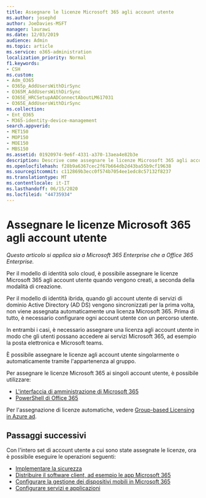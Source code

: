 ```yaml
---
title: Assegnare le licenze Microsoft 365 agli account utente
ms.author: josephd
author: JoeDavies-MSFT
manager: laurawi
ms.date: 12/03/2019
audience: Admin
ms.topic: article
ms.service: o365-administration
localization_priority: Normal
f1.keywords:
- CSH
ms.custom:
- Adm_O365
- O365p_AddUsersWithDirSync
- O365M_AddUsersWithDirSync
- O365E_HRCSetupAADConnectAboutLM617031
- O365E_AddUsersWithDirSync
ms.collection:
- Ent_O365
- M365-identity-device-management
search.appverid:
- MET150
- MOP150
- MOE150
- MBS150
ms.assetid: 01920974-9e6f-4331-a370-13aea4e82b3e
description: Descrive come assegnare le licenze Microsoft 365 agli account utente, individualmente o in base all'appartenenza ai gruppi.
ms.openlocfilehash: f28b9a6367cec2f67b664db2d43ba55b9cf19638
ms.sourcegitcommit: c112869b3ecc0f574b7054ee1edc8c57132f8237
ms.translationtype: MT
ms.contentlocale: it-IT
ms.lasthandoff: 06/15/2020
ms.locfileid: "44735934"
---
```

# <a name="assign-microsoft-365-licenses-to-user-accounts"></a>Assegnare le licenze Microsoft 365 agli account utente

*Questo articolo si applica sia a Microsoft 365 Enterprise che a Office 365 Enterprise.*

Per il modello di identità solo cloud, è possibile assegnare le licenze Microsoft 365 agli account utente quando vengono creati, a seconda della modalità di creazione.

Per il modello di identità ibrida, quando gli account utente di servizi di dominio Active Directory (AD DS) vengono sincronizzati per la prima volta, non viene assegnata automaticamente una licenza Microsoft 365. Prima di tutto, è necessario configurare ogni account utente con un percorso utente.

In entrambi i casi, è necessario assegnare una licenza agli account utente in modo che gli utenti possano accedere ai servizi Microsoft 365, ad esempio la posta elettronica e Microsoft teams.

È possibile assegnare le licenze agli account utente singolarmente o automaticamente tramite l'appartenenza al gruppo.

Per assegnare le licenze Microsoft 365 ai singoli account utente, è possibile utilizzare:

- [L'interfaccia di amministrazione di Microsoft 365](https://docs.microsoft.com/microsoft-365/admin/manage/assign-licenses-to-users)
- [PowerShell di Office 365](https://docs.microsoft.com/office365/enterprise/powershell/assign-licenses-to-user-accounts-with-office-365-powershell)

Per l'assegnazione di licenze automatiche, vedere [Group-based Licensing in Azure ad](https://docs.microsoft.com/azure/active-directory/fundamentals/active-directory-licensing-whatis-azure-portal).

## <a name="next-steps"></a>Passaggi successivi

Con l'intero set di account utente a cui sono state assegnate le licenze, ora è possibile eseguire le operazioni seguenti:

- [Implementare la sicurezza](https://docs.microsoft.com/microsoft-365/security/office-365-security/security-roadmap)
- [Distribuire il software client, ad esempio le app Microsoft 365](https://docs.microsoft.com/DeployOffice/deployment-guide-microsoft-365-apps)
- [Configurare la gestione dei dispositivi mobili in Microsoft 365](https://support.office.com/article/set-up-mobile-device-management-mdm-in-office-365-dd892318-bc44-4eb1-af00-9db5430be3cd)
- [Configurare servizi e applicazioni](configure-services-and-applications.md)
